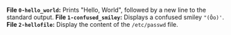 **File `0-hello_world`:** Prints "Hello, World", followed by a new line to the standard output.
**File `1-confused_smiley`:** Displays a confused smiley `"(Ôo)'`.
**File `2-hellofile`:** Display the content of the `/etc/passwd` file.
